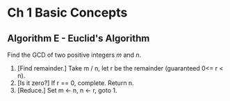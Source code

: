 # Ch 1 Basic Concepts

## Algorithm E - Euclid's Algorithm

Find the GCD of two positive integers *m* and *n*.

1. [Find remainder.] Take m / n, let r be the remainder (guaranteed 0<= r < n).
1. [Is it zero?] If r == 0, complete.  Return n.
1. [Reduce.] Set m <- n, n <- r, goto 1.
